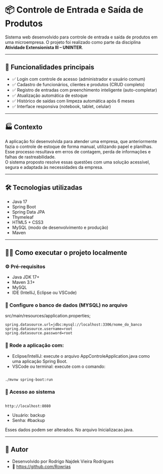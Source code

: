 # 📦 Controle de Entrada e Saída de Produtos

Sistema web desenvolvido para controle de entrada e saída de produtos em uma microempresa. O projeto foi realizado como parte da disciplina **Atividade Extensionista III – UNINTER**.

---

## 🚀 Funcionalidades principais

- ✅ Login com controle de acesso (administrador e usuário comum)
- ✅ Cadastro de funcionários, clientes e produtos (CRUD completo)
- ✅ Registro de entradas com preenchimento inteligente (auto-completar)
- ✅ Atualização automática de estoque
- ✅ Histórico de saídas com limpeza automática após 6 meses
- ✅ Interface responsiva (notebook, tablet, celular)

---

## 🏭 Contexto

A aplicação foi desenvolvida para atender uma empresa, que anteriormente fazia o controle de estoque de forma manual, utilizando papel e planilhas.  
Esse processo resultava em erros de contagem, perda de informações e falhas de rastreabilidade.  
O sistema proposto resolve essas questões com uma solução acessível, segura e adaptada às necessidades da empresa.

---

## 🛠️ Tecnologias utilizadas

- Java 17
- Spring Boot
- Spring Data JPA
- Thymeleaf
- HTML5 + CSS3
- MySQL (modo de desenvolvimento e produção)
- Maven

---

## 🧑‍💻 Como executar o projeto localmente

### ⚙️ Pré-requisitos

- Java JDK 17+
- Maven 3.1+
- MySQL
- IDE (IntelliJ, Eclipse ou VSCode)

### 🔧 Configure o banco de dados (MYSQL) no arquivo

src/main/resources/application.properties;
```properties
spring.datasource.url=jdbc:mysql://localhost:3306/nome_do_banco
spring.datasource.username=root
spring.datasource.password=root
```

### 🚀 Rode a aplicação com:
- Eclipse/IntelliJ: execute o arquivo AppControleApplication.java como uma aplicação Spring Boot.
- VSCode ou terminal: execute com o comando:
```

./mvnw spring-boot:run
```

### 🔐 Acesso ao sistema
```

http://localhost:8080
```
- Usuário: backup
- Senha: #backup

Esses dados podem ser alterados. No arquivo Inicializacao.java.

---

## 👤 Autor
- Desenvolvido por Rodrigo Najdek Vieira Rodrigues
- 🔗 https://github.com/Rowrias
